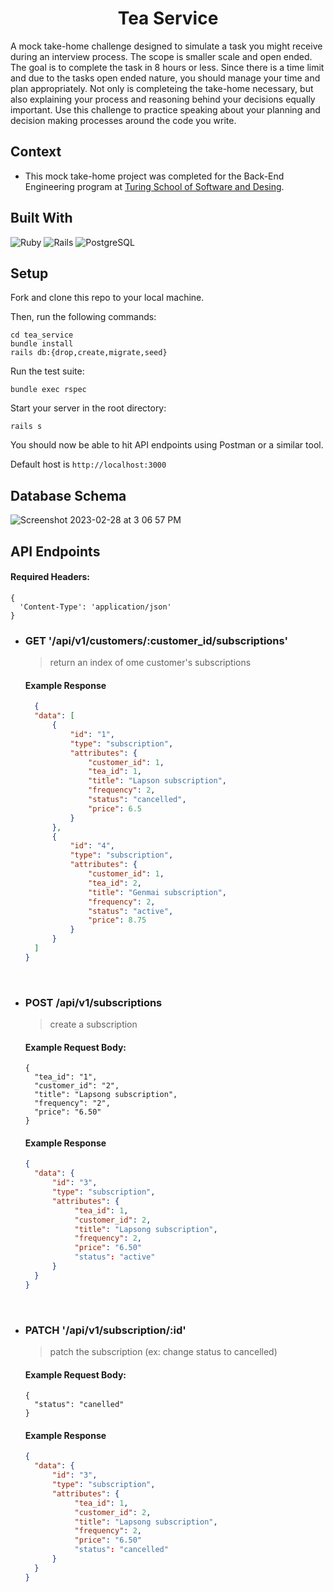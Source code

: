 <h1 align="center"> Tea Service </h1>

A mock take-home challenge designed to simulate a task you might receive during an interview process. The scope is smaller scale and open ended. The goal is to complete the task in 8 hours or less. Since there is a time limit and due to the tasks open ended nature, you should manage your time and plan appropriately. Not only is completeing the take-home necessary, but also explaining your process and reasoning behind your decisions equally important. Use this challenge to practice speaking about your planning and decision making processes around the code you write. 

## Context
- This mock take-home project was completed for the Back-End Engineering program at [Turing School of Software and Desing](https://turing.edu/). 

## Built With 
![Ruby](https://img.shields.io/badge/Ruby-CC342D?style=for-the-badge&logo=ruby&logoColor=white)
![Rails](https://img.shields.io/badge/Ruby_on_Rails-CC0000?style=for-the-badge&logo=ruby-on-rails&logoColor=white)
![PostgreSQL](https://img.shields.io/badge/PostgreSQL-316192?style=for-the-badge&logo=postgresql&logoColor=white)

## Setup
Fork and clone this repo to your local machine.

Then, run the following commands:
```
cd tea_service
bundle install
rails db:{drop,create,migrate,seed}
```

Run the test suite:
```
bundle exec rspec
```

Start your server in the root directory:
```
rails s
```

You should now be able to hit API endpoints using Postman or a similar tool. 

Default host is `http://localhost:3000`

## Database Schema
![Screenshot 2023-02-28 at 3 06 57 PM](https://user-images.githubusercontent.com/101589894/222743777-3cb8d3ab-f143-4249-b2bd-57ce1f183f85.png)

## API Endpoints

#### Required Headers:
```
{
  'Content-Type': 'application/json'
}
```

- ### GET '/api/v1/customers/:customer_id/subscriptions'
  > return an index of ome customer's subscriptions
  
  #### Example Response
  ```json
    {
    "data": [
        {
            "id": "1",
            "type": "subscription",
            "attributes": {
                "customer_id": 1,
                "tea_id": 1,
                "title": "Lapson subscription",
                "frequency": 2,
                "status": "cancelled",
                "price": 6.5
            }
        },
        {
            "id": "4",
            "type": "subscription",
            "attributes": {
                "customer_id": 1,
                "tea_id": 2,
                "title": "Genmai subscription",
                "frequency": 2,
                "status": "active",
                "price": 8.75
            }
        }
    ]
  }
  ```
  <br>

- ### POST /api/v1/subscriptions
  > create a subscription
  
  #### Example Request Body:
  ```
  {
    "tea_id": "1",
    "customer_id": "2",
    "title": "Lapsong subscription",
    "frequency": "2",
    "price": "6.50"
  }
  ```
  #### Example Response
  ```json
  {
    "data": {
        "id": "3",
        "type": "subscription",
        "attributes": {
             "tea_id": 1,
             "customer_id": 2,
             "title": "Lapsong subscription",
             "frequency": 2,
             "price": "6.50"
             "status": "active"
        }
    }
  }
  ```
  <br>

- ### PATCH '/api/v1/subscription/:id'
    > patch the subscription (ex: change status to cancelled)
    
     #### Example Request Body:
     ```
     {
       "status": "canelled"
     }
     ```

  #### Example Response
  ```json
  {
    "data": {
        "id": "3",
        "type": "subscription",
        "attributes": {
             "tea_id": 1,
             "customer_id": 2,
             "title": "Lapsong subscription",
             "frequency": 2,
             "price": "6.50"
             "status": "cancelled"
        }
    }
  }
  ```
  <br>

